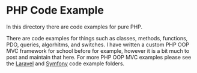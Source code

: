 
# PHP Code Example

In this directory there are code examples for pure PHP.

There are code examples for things such as classes, methods, functions, PDO, queries, algorhitms, and switches. 
I have written a custom PHP OOP MVC framework for school before for example, however it is a bit much
to post and maintain that here. For more PHP OOP MVC examples please see the [Laravel](https://github.com/CodezPoet/code_examples/tree/main/laravel) and [Symfony](https://github.com/CodezPoet/code_examples/tree/main/symfony) code example folders. 


